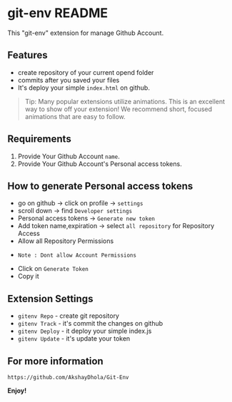 # git-env README

This "git-env" extension for manage Github Account.

## Features

* create repository of your current opend folder
* commits after you saved your files
* It's deploy your simple `index.html` on github.

> Tip: Many popular extensions utilize animations. This is an excellent way to show off your extension! We recommend short, focused animations that are easy to follow.

## Requirements

1. Provide Your Github Account `name`.
2. Provide Your Github Account's Personal access tokens.

## How to generate Personal access tokens

* go on github -> click on profile -> `settings`
* scroll down -> find `Developer settings`
* Personal access tokens -> `Generate new token`
* Add token name,expiration -> select `all repository` for Repository Access
* Allow all Repository Permissions

- `Note : Dont allow Account Permissions`  

* Click on `Generate Token`
* Copy it

## Extension Settings

* `gitenv Repo` - create git repository
* `gitenv Track` - it's commit the changes on github
* `gitenv Deploy` - it deploy your simple index.js
* `gitenv Update` - it's update your token

## For more information

`https://github.com/AkshayDhola/Git-Env`

**Enjoy!**
